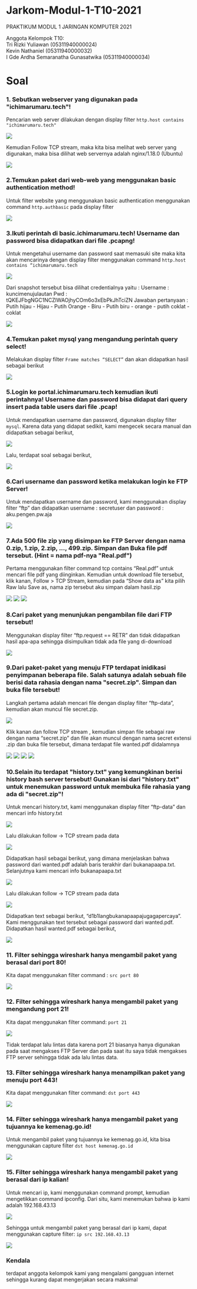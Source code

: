 # Jarkom-Modul-1-T10-2021

PRAKTIKUM MODUL 1 JARINGAN KOMPUTER 2021

Anggota Kelompok T10:<br>
Tri Rizki Yuliawan (05311940000024) <br>
Kevin Nathaniel (05311940000032) <br>
I Gde Ardha Semaranatha Gunasatwika (05311940000034) <br>

# Soal <a name="Soal"></a>

### 1. Sebutkan webserver yang digunakan pada "ichimarumaru.tech"!

Pencarian web server dilakukan dengan display filter `http.host contains "ichimarumaru.tech"`

<img src="screenshot/1.1.png">

Kemudian Follow TCP stream, maka kita bisa melihat web server yang digunakan, maka bisa dilihat web servernya adalah nginx/1.18.0 (Ubuntu)

<img src="screenshot/1.2.png">

### 2.Temukan paket dari web-web yang menggunakan basic authentication method!

Untuk filter website yang menggunakan basic authentication menggunakan command `http.authbasic` pada display filter

<img src="screenshot/2.1.png">

### 3.Ikuti perintah di basic.ichimarumaru.tech! Username dan password bisa didapatkan dari file .pcapng!

Untuk mengetahui username dan password saat memasuki site maka kita akan mencarinya dengan display filter menggunakan command `http.host contains “ichimarumaru.tech`

<img src="screenshot/3.1.png">

Dari snapshot tersebut bisa dilihat credentialnya yaitu :
Username : kuncimenujulautan
Pwd : tQKEJFbgNGC1NCZlWAOjhyCOm6o3xEbPkJhTciZN
Jawaban pertanyaan : Putih hijau - Hijau - Putih Orange - Biru - Putih biru - orange - putih coklat - coklat

<img src="screenshot/3.2.png">

### 4.Temukan paket mysql yang mengandung perintah query select!

Melakukan display filter `Frame matches “SELECT”` dan akan didapatkan hasil sebagai berikut

<img src="screenshot/4.1.png">

### 5.Login ke portal.ichimarumaru.tech kemudian ikuti perintahnya! Username dan password bisa didapat dari query insert pada table users dari file .pcap!

Untuk mendapatkan username dan password, digunakan display filter `mysql`. Karena data yang didapat sedikit, kami mengecek secara manual dan didapatkan sebagai berikut,

<img src="screenshot/5.1.png">

Lalu, terdapat soal sebagai berikut,

<img src="screenshot/5.2.png">

### 6.Cari username dan password ketika melakukan login ke FTP Server!

Untuk mendapatkan username dan password, kami menggunakan display filter “ftp” dan didapatkan username : secretuser dan password :  aku.pengen.pw.aja

<img src="screenshot/6.1.png">

### 7.Ada 500 file zip yang disimpan ke FTP Server dengan nama 0.zip, 1.zip, 2.zip, ..., 499.zip. Simpan dan Buka file pdf tersebut. (Hint = nama pdf-nya "Real.pdf")

Pertama menggunakan filter command tcp contains “Real.pdf” untuk mencari file pdf yang diinginkan. Kemudian untuk download file tersebut, klik kanan, Follow > TCP Stream, kemudian pada “Show data as” kita pilih Raw lalu Save as, nama zip tersebut aku simpan dalam hasil.zip

<img src="screenshot/7.1.png">
<img src="screenshot/7.2.png">
<img src="screenshot/7.3.png">

### 8.Cari paket yang menunjukan pengambilan file dari FTP tersebut!

Menggunakan display filter “ftp.request == RETR” dan tidak didapatkan hasil apa-apa sehingga disimpulkan tidak ada file yang di-download

<img src="screenshot/8.1.png">

### 9.Dari paket-paket yang menuju FTP terdapat inidikasi penyimpanan beberapa file. Salah satunya adalah sebuah file berisi data rahasia dengan nama "secret.zip". Simpan dan buka file tersebut!

Langkah pertama adalah mencari file dengan display filter “ftp-data”, kemudian akan muncul file secret.zip. 

<img src="screenshot/9.1.png">

Klik kanan dan follow TCP stream , kemudian simpan file sebagai raw dengan nama “secret.zip” dan file akan muncul dengan nama secret extensi .zip dan buka file tersebut, dimana terdapat file wanted.pdf didalamnya

<img src="screenshot/9.2.png">
<img src="screenshot/9.3.png">
<img src="screenshot/9.4.png">
<img src="screenshot/9.5.png">

### 10.Selain itu terdapat "history.txt" yang kemungkinan berisi history bash server tersebut! Gunakan isi dari "history.txt" untuk menemukan password untuk membuka file rahasia yang ada di "secret.zip"!

Untuk mencari history.txt, kami menggunakan display filter “ftp-data” dan mencari info history.txt

<img src="screenshot/10.1.png">

Lalu dilakukan follow -> TCP stream pada data

<img src="screenshot/10.2.png">

Didapatkan hasil sebagai berikut, yang dimana menjelaskan bahwa password dari wanted.pdf adalah baris terakhir dari bukanapaapa.txt. Selanjutnya kami mencari info bukanapaapa.txt

<img src="screenshot/10.3.png">

Lalu dilakukan follow -> TCP stream pada data

<img src="screenshot/10.4.png">

Didapatkan text sebagai berikut, “d1b1langbukanapaapajugagapercaya”. Kami menggunakan text tersebut sebagai password dari wanted.pdf. Didapatkan hasil wanted.pdf sebagai berikut,

<img src="screenshot/10.5.png">

### 11. Filter sehingga wireshark hanya mengambil paket yang berasal dari port 80!

Kita dapat menggunakan filter command : `src port 80`

<img src="screenshot/11.1.png">

### 12. Filter sehingga wireshark hanya mengambil paket yang mengandung port 21!

Kita dapat menggunakan filter command: `port 21`

<img src="screenshot/12.1.png">

Tidak terdapat lalu lintas data karena port 21 biasanya hanya digunakan pada saat mengakses FTP Server dan pada saat itu saya tidak mengakses FTP server sehingga tidak ada lalu lintas data.

### 13. Filter sehingga wireshark hanya menampilkan paket yang menuju port 443!

Kita dapat menggunakan filter command: `dst port 443`

<img src="screenshot/13.1.png">

### 14. Filter sehingga wireshark hanya mengambil paket yang tujuannya ke kemenag.go.id!

Untuk mengambil paket yang tujuannya ke kemenag.go.id, kita bisa menggunakan capture filter `dst host kemenag.go.id`

<img src="screenshot/14.1.png">

### 15. Filter sehingga wireshark hanya mengambil paket yang berasal dari ip kalian!

Untuk mencari ip, kami menggunakan command prompt, kemudian mengetikkan command ipconfig. Dari situ, kami menemukan bahwa ip kami adalah 192.168.43.13

<img src="screenshot/15.1.png">

Sehingga untuk mengambil paket yang berasal dari ip kami, dapat menggunakan capture filter: `ip src 192.168.43.13`

<img src="screenshot/15.2.png">

### Kendala

terdapat anggota kelompok kami yang mengalami gangguan internet sehingga kurang dapat mengerjakan secara maksimal